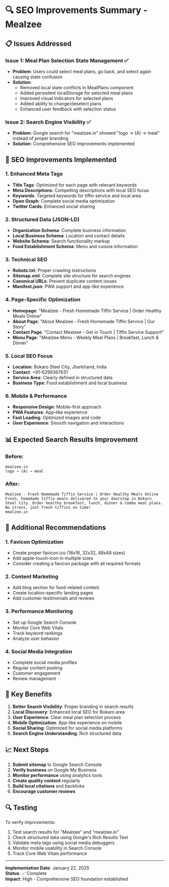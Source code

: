 # 🔍 SEO Improvements Summary - Mealzee

## 📋 Issues Addressed

### Issue 1: Meal Plan Selection State Management ✅
- **Problem**: Users could select meal plans, go back, and select again causing state confusion
- **Solution**: 
  - Removed local state conflicts in MealPlans component
  - Added persistent localStorage for selected meal plans
  - Improved visual indicators for selected plans
  - Added ability to change/deselect plans
  - Enhanced user feedback with selection status

### Issue 2: Search Engine Visibility ✅
- **Problem**: Google search for "mealzee.in" showed "logo → (A) → meal" instead of proper branding
- **Solution**: Comprehensive SEO improvements implemented

## 🚀 SEO Improvements Implemented

### 1. Enhanced Meta Tags
- **Title Tags**: Optimized for each page with relevant keywords
- **Meta Descriptions**: Compelling descriptions with local SEO focus
- **Keywords**: Targeted keywords for tiffin service and local area
- **Open Graph**: Complete social media optimization
- **Twitter Cards**: Enhanced social sharing

### 2. Structured Data (JSON-LD)
- **Organization Schema**: Complete business information
- **Local Business Schema**: Location and contact details
- **Website Schema**: Search functionality markup
- **Food Establishment Schema**: Menu and cuisine information

### 3. Technical SEO
- **Robots.txt**: Proper crawling instructions
- **Sitemap.xml**: Complete site structure for search engines
- **Canonical URLs**: Prevent duplicate content issues
- **Manifest.json**: PWA support and app-like experience

### 4. Page-Specific Optimization
- **Homepage**: "Mealzee - Fresh Homemade Tiffin Service | Order Healthy Meals Online"
- **About Page**: "About Mealzee - Fresh Homemade Tiffin Service | Our Story"
- **Contact Page**: "Contact Mealzee - Get in Touch | Tiffin Service Support"
- **Menu Page**: "Mealzee Menu - Weekly Meal Plans | Breakfast, Lunch & Dinner"

### 5. Local SEO Focus
- **Location**: Bokaro Steel City, Jharkhand, India
- **Contact**: +91-6299367631
- **Service Area**: Clearly defined in structured data
- **Business Type**: Food establishment and local business

### 6. Mobile & Performance
- **Responsive Design**: Mobile-first approach
- **PWA Features**: App-like experience
- **Fast Loading**: Optimized images and code
- **User Experience**: Smooth navigation and interactions

## 📊 Expected Search Results Improvement

### Before:
```
mealzee.in
logo → (A) → meal
```

### After:
```
Mealzee - Fresh Homemade Tiffin Service | Order Healthy Meals Online
Fresh, homemade tiffin meals delivered to your doorstep in Bokaro Steel City. Order healthy breakfast, lunch, dinner & combo meal plans. No stress, just fresh tiffins on time!
mealzee.in
```

## 🔧 Additional Recommendations

### 1. Favicon Optimization
- Create proper favicon.ico (16x16, 32x32, 48x48 sizes)
- Add apple-touch-icon in multiple sizes
- Consider creating a favicon package with all required formats

### 2. Content Marketing
- Add blog section for food-related content
- Create location-specific landing pages
- Add customer testimonials and reviews

### 3. Performance Monitoring
- Set up Google Search Console
- Monitor Core Web Vitals
- Track keyword rankings
- Analyze user behavior

### 4. Social Media Integration
- Complete social media profiles
- Regular content posting
- Customer engagement
- Review management

## 🎯 Key Benefits

1. **Better Search Visibility**: Proper branding in search results
2. **Local Discovery**: Enhanced local SEO for Bokaro area
3. **User Experience**: Clear meal plan selection process
4. **Mobile Optimization**: App-like experience on mobile
5. **Social Sharing**: Optimized for social media platforms
6. **Search Engine Understanding**: Rich structured data

## 📈 Next Steps

1. **Submit sitemap** to Google Search Console
2. **Verify business** on Google My Business
3. **Monitor performance** using analytics tools
4. **Create quality content** regularly
5. **Build local citations** and backlinks
6. **Encourage customer reviews**

## 🔍 Testing

To verify improvements:
1. Test search results for "Mealzee" and "mealzee.in"
2. Check structured data using Google's Rich Results Test
3. Validate meta tags using social media debuggers
4. Monitor mobile usability in Search Console
5. Track Core Web Vitals performance

---

**Implementation Date**: January 22, 2025  
**Status**: ✅ Complete  
**Impact**: High - Comprehensive SEO foundation established
